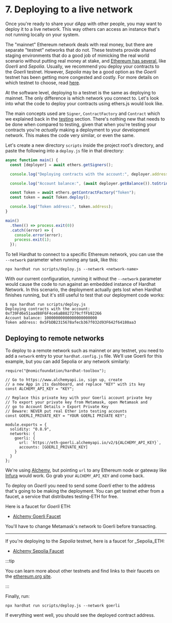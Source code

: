 # 7. Deploying to a live network

Once you're ready to share your dApp with other people, you may want to deploy it to a live network. This way others can access an instance that's not running locally on your system.

The "mainnet" Ethereum network deals with real money, but there are separate "testnet" networks that do not. These testnets provide shared staging environments that do a good job of mimicking the real world scenario without putting real money at stake, and [Ethereum has several](https://ethereum.org/en/developers/docs/networks/#ethereum-testnets), like _Goerli_ and _Sepolia_. Usually, we recommend you deploy your contracts to the _Goerli_ testnet. However, _Sepolia_ may be a good option as the _Goerli_ testnet has been getting more congested and costly. For more details on which testnet to choose, read [here](https://www.alchemy.com/overviews/goerli-vs-sepolia). 

At the software level, deploying to a testnet is the same as deploying to mainnet. The only difference is which network you connect to. Let's look into what the code to deploy your contracts using ethers.js would look like.

The main concepts used are `Signer`, `ContractFactory` and `Contract` which we explained back in the [testing](testing-contracts.md) section. There's nothing new that needs to be done when compared to testing, given that when you're testing your contracts you're _actually_ making a deployment to your development network. This makes the code very similar, or even the same.

Let's create a new directory `scripts` inside the project root's directory, and paste the following into a `deploy.js` file in that directory:

```js
async function main() {
  const [deployer] = await ethers.getSigners();

  console.log("Deploying contracts with the account:", deployer.address);

  console.log("Account balance:", (await deployer.getBalance()).toString());

  const Token = await ethers.getContractFactory("Token");
  const token = await Token.deploy();

  console.log("Token address:", token.address);
}

main()
  .then(() => process.exit(0))
  .catch((error) => {
    console.error(error);
    process.exit(1);
  });
```

To tell Hardhat to connect to a specific Ethereum network, you can use the `--network` parameter when running any task, like this:

```
npx hardhat run scripts/deploy.js --network <network-name>
```

With our current configuration, running it without the `--network` parameter would cause the code to run against an embedded instance of Hardhat Network. In this scenario, the deployment actually gets lost when Hardhat finishes running, but it's still useful to test that our deployment code works:

```
$ npx hardhat run scripts/deploy.js
Deploying contracts with the account: 0xf39Fd6e51aad88F6F4ce6aB8827279cffFb92266
Account balance: 10000000000000000000000
Token address: 0x5FbDB2315678afecb367f032d93F642f64180aa3
```

## Deploying to remote networks

To deploy to a remote network such as mainnet or any testnet, you need to add a `network` entry to your `hardhat.config.js` file. We’ll use Goerli for this example, but you can add Sepolia or any network similarly:

```js{5,11,15-20}
require("@nomicfoundation/hardhat-toolbox");

// Go to https://www.alchemyapi.io, sign up, create
// a new App in its dashboard, and replace "KEY" with its key
const ALCHEMY_API_KEY = "KEY";

// Replace this private key with your Goerli account private key
// To export your private key from Metamask, open Metamask and
// go to Account Details > Export Private Key
// Beware: NEVER put real Ether into testing accounts
const GOERLI_PRIVATE_KEY = "YOUR GOERLI PRIVATE KEY";

module.exports = {
  solidity: "0.8.9",
  networks: {
    goerli: {
      url: `https://eth-goerli.alchemyapi.io/v2/${ALCHEMY_API_KEY}`,
      accounts: [GOERLI_PRIVATE_KEY]
    }
  }
};
```

We're using [Alchemy](https://www.alchemy.com), but pointing `url` to any Ethereum node or gateway like [Infura](https://www.infura.io/) would work. Go grab your `ALCHEMY_API_KEY` and come back.

To deploy on _Goerli_ you need to send some _Goerli_ ether to the address that's going to be making the deployment. You can get testnet ether from a faucet, a service that distributes testing-ETH for free. 

Here is a faucet for _Goerli_ ETH:

- [Alchemy Goerli Faucet](https://goerlifaucet.com/)

You'll have to change Metamask's network to Goerli before transacting.

----

If you're deploying to the _Sepolia_ testnet, here is a faucet for _Sepolia_ETH:

- [Alchemy Sepolia Faucet](https://sepoliafaucet.com/)

:::tip

You can learn more about other testnets and find links to their faucets on the [ethereum.org site](https://ethereum.org/en/developers/docs/networks/#ethereum-testnets).

:::

Finally, run:

```
npx hardhat run scripts/deploy.js --network goerli
```

If everything went well, you should see the deployed contract address.

